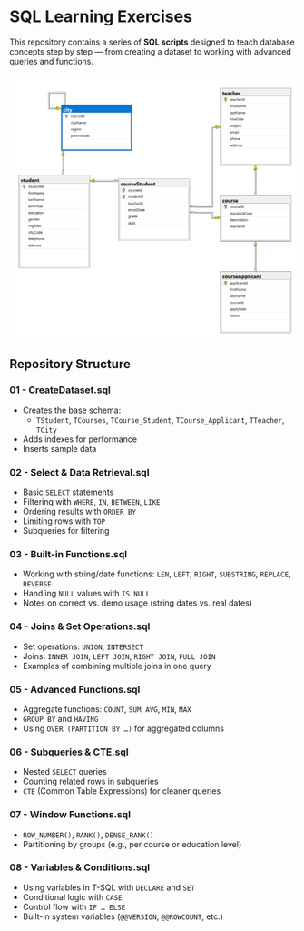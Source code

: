 #  SQL Learning Exercises

This repository contains a series of **SQL scripts** designed to teach database concepts step by step — from creating a dataset to working with advanced queries and functions.

![Database Schema](https://github.com/Eshkiki/MSSQL-Query-Syntax/blob/eb35ce873ea5357deed3cd5e0ddd0e5e1368e2c4/Diagram.png)

##  Repository Structure

### **01 - CreateDataset.sql**
- Creates the base schema:
  - `TStudent`, `TCourses`, `TCourse_Student`, `TCourse_Applicant`, `TTeacher`, `TCity`
- Adds indexes for performance
- Inserts sample data 

### **02 - Select & Data Retrieval.sql**
- Basic `SELECT` statements
- Filtering with `WHERE`, `IN`, `BETWEEN`, `LIKE`
- Ordering results with `ORDER BY`
- Limiting rows with `TOP`
- Subqueries for filtering

### **03 - Built-in Functions.sql**
- Working with string/date functions: `LEN`, `LEFT`, `RIGHT`, `SUBSTRING`, `REPLACE`, `REVERSE`
- Handling `NULL` values with `IS NULL`
- Notes on correct vs. demo usage (string dates vs. real dates)

### **04 - Joins & Set Operations.sql**
- Set operations: `UNION`, `INTERSECT`
- Joins: `INNER JOIN`, `LEFT JOIN`, `RIGHT JOIN`, `FULL JOIN`
- Examples of combining multiple joins in one query

### **05 - Advanced Functions.sql**
- Aggregate functions: `COUNT`, `SUM`, `AVG`, `MIN`, `MAX`
- `GROUP BY` and `HAVING`
- Using `OVER (PARTITION BY …)` for aggregated columns

### **06 - Subqueries & CTE.sql**
- Nested `SELECT` queries
- Counting related rows in subqueries
- `CTE` (Common Table Expressions) for cleaner queries

### **07 - Window Functions.sql**
- `ROW_NUMBER()`, `RANK()`, `DENSE_RANK()`
- Partitioning by groups (e.g., per course or education level)

### **08 - Variables & Conditions.sql**
- Using variables in T-SQL with `DECLARE` and `SET`
- Conditional logic with `CASE`
- Control flow with `IF … ELSE`
- Built-in system variables (`@@VERSION`, `@@ROWCOUNT`, etc.)

